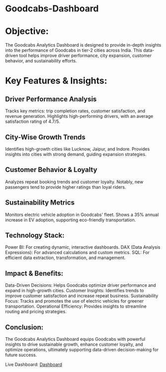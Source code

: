 # Goodcabs-Dashboard
# Objective:
The Goodcabs Analytics Dashboard is designed to provide in-depth insights into the performance of Goodcabs in tier-2 cities across India. This data-driven tool helps improve driver performance, city expansion, customer behavior, and sustainability efforts.



# Key Features & Insights:


## Driver Performance Analysis

Tracks key metrics: trip completion rates, customer satisfaction, and revenue generation.
Highlights high-performing drivers, with an average satisfaction rating of 4.7/5.

## City-Wise Growth Trends

Identifies high-growth cities like Lucknow, Jaipur, and Indore.
Provides insights into cities with strong demand, guiding expansion strategies.

## Customer Behavior & Loyalty

Analyzes repeat booking trends and customer loyalty.
Notably, new passengers tend to provide higher ratings than loyal riders.

## Sustainability Metrics

Monitors electric vehicle adoption in Goodcabs' fleet.
Shows a 35% annual increase in EV adoption, supporting eco-friendly transportation.



## Technology Stack:

Power BI: For creating dynamic, interactive dashboards.
DAX (Data Analysis Expressions): For advanced calculations and custom metrics.
SQL: For efficient data extraction, transformation, and management.

## Impact & Benefits:
Data-Driven Decisions: Helps Goodcabs optimize driver performance and expand in high-growth cities.
Customer Insights: Identifies trends to improve customer satisfaction and increase repeat business.
Sustainability Focus: Tracks and promotes the use of electric vehicles for greener transportation.
Operational Efficiency: Provides insights to streamline routing and pricing strategies.

## Conclusion:
The Goodcabs Analytics Dashboard equips Goodcabs with powerful insights to drive sustainable growth, enhance 
customer loyalty, and optimize operations, ultimately supporting data-driven decision-making for future success.

Live Dashboard: <a href="https://app.powerbi.com/view?r=eyJrIjoiM2Y3YzhkZDgtZWZjNS00MzRlLWE4NmYtNjYxOTY0YjNjMWVkIiwidCI6IjM4ZjYyOTI2LTc1NTktNGFlZi04NGFlLWNiNWUxNzI0MDZmYiJ9">Dashboard</a>











